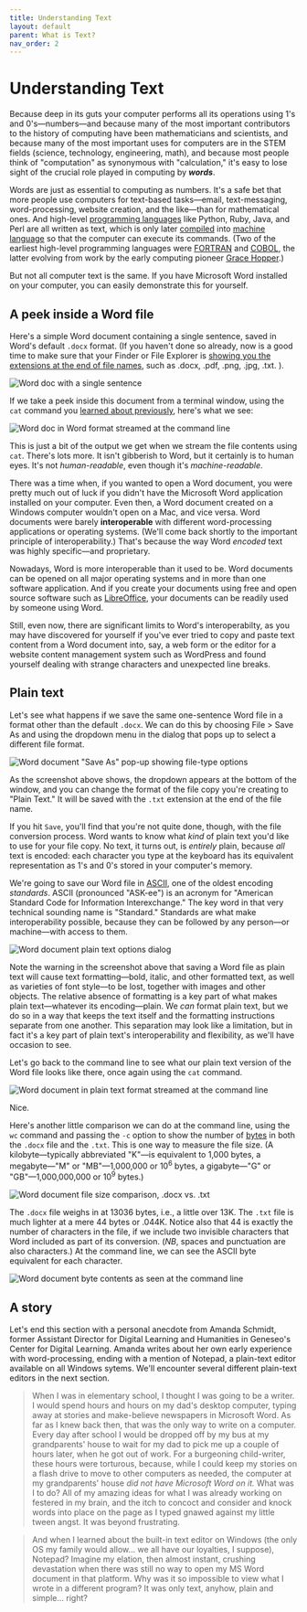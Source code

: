 ```yaml
---
title: Understanding Text
layout: default
parent: What is Text?
nav_order: 2
---
```

# Understanding Text

Because deep in its guts your computer performs all its operations using 1's and 0's&mdash;numbers&mdash;and because many of the most important contributors to the history of computing have been mathematicians and scientists, and because many of the most important uses for computers are in the STEM fields (science, technology, engineering, math), and because most people think of "computation" as synonymous with "calculation," it's easy to lose sight of the crucial role played in computing by ***words***.

Words are just as essential to computing as numbers. It's a safe bet that more people use computers for text-based tasks&mdash;email, text-messaging, word-processing, website creation, and the like&mdash;than for mathematical ones. And high-level [programming languages](https://www.computerhope.com/jargon/h/highll.htm) like Python, Ruby, Java, and Perl are all written as text, which is only later [compiled](https://www.computerhope.com/jargon/c/compile.htm) into [machine language](https://www.computerhope.com/jargon/m/machlang.htm) so that the computer can execute its commands. (Two of the earliest high-level programming languages were [FORTRAN](https://www.computerhope.com/jargon/f/fortran.htm) and [COBOL](https://www.computerhope.com/jargon/c/cobol.htm), the latter evolving from work by the early computing pioneer [Grace Hopper](https://en.wikipedia.org/wiki/Grace_Hopper).)
  
But not all computer text is the same. If you have Microsoft Word installed on your computer, you can easily demonstrate this for yourself.

## A peek inside a Word file

Here's a simple Word document containing a single sentence, saved in Word's default `.docx` format. (If you haven't done so already, now is a good time to make sure that your Finder or File Explorer is [showing you the extensions at the end of file names](/mod-1/file-system), such as .docx, .pdf, .png, .jpg, .txt. ).

![Word doc with a single sentence](../assets/word-doc-one-sentence.png)

If we take a peek inside this document from a terminal window, using the `cat` command you [learned about previously](/mod-2/create-a-cheat-sheet#cat), here's what we see:

![Word doc in Word format streamed at the command line](../assets/word-doc-streamed.png)

This is just a bit of the output we get when we stream the file contents using `cat`. There's lots more. It isn't gibberish to Word, but it certainly is to human eyes. It's not *human-readable*, even though it's *machine-readable*.

There was a time when, if you wanted to open a Word document, you were pretty much out of luck if you didn't have the Microsoft Word application installed on your computer. Even then, a Word document created on a Windows computer wouldn't open on a Mac, and vice versa. Word documents were barely **interoperable** with different word-processing applications or operating systems. (We'll come back shortly to the important principle of interoperability.) That's because the way Word *encoded* text was highly specific&mdash;and proprietary.

Nowadays, Word is more interoperable than it used to be. Word documents can be opened on all major operating systems and in more than one software application. And if you create your documents using free and open source software such as [LibreOffice](https://www.libreoffice.org/), your documents can be readily used by someone using Word.

Still, even now, there are significant limits to Word's interoperabilty, as you may have discovered for yourself if you've ever tried to copy and paste text content from a Word document into, say, a web form or the editor for a website content management system such as WordPress and found yourself dealing with strange characters and unexpected line breaks.

## Plain text

Let's see what happens if we save the same one-sentence Word file in a format other than the default `.docx`. We can do this by choosing File > Save As and using the dropdown menu in the dialog that pops up to select a different file format.

![Word document "Save As" pop-up showing file-type options](../assets/word-doc-save-as.png)

As the screenshot above shows, the dropdown appears at the bottom of the window, and you can change the format of the file copy you're creating to "Plain Text." It will be saved with the `.txt` extension at the end of the file name.

If you hit `Save`, you'll find that you're not quite done, though, with the file conversion process. Word wants to know what *kind* of plain text you'd like to use for your file copy. No text, it turns out, is *entirely* plain, because *all* text is encoded: each character you type at the keyboard has its equivalent representation as 1's and 0's stored in your computer's memory.

We're going to save our Word file in [ASCII](https://www.computerhope.com/jargon/a/ascii.htm), one of the oldest encoding *standards*. ASCII (pronounced "ASK-ee") is an acronym for "American Standard Code for Information Interexchange." The key word in that very technical sounding name is "Standard." Standards are what make interoperability possible, because they can be followed by any person&mdash;or machine&mdash;with access to them.

![Word document plain text options dialog](../assets/word-doc-ascii.png)

Note the warning in the screenshot above that saving a Word file as plain text will cause text formatting&mdash;bold, italic, and other formatted text, as well as varieties of font style&mdash;to be lost, together with images and other objects. The relative absence of formatting is a key part of what makes plain text&mdash;whatever its encoding&mdash;plain. We *can* format plain text, but we do so in a way that keeps the text itself and the formatting instructions separate from one another. This separation may look like a limitation, but in fact it's a key part of plain text's interoperability and flexibility, as we'll have occasion to see.

Let's go back to the command line to see what our plain text version of the Word file looks like there, once again using the `cat` command.

![Word document in plain text format streamed at the command line](../assets/word-doc-as-text-streamed.png)

Nice.

Here's another little comparison we can do at the command line, using the `wc` command and passing the `-c` option to show the number of [bytes](https://www.computerhope.com/jargon/b/byte.htm) in both the `.docx` file and the `.txt`. This is one way to measure the file size. (A kilobyte&mdash;typically abbreviated "K"&mdash;is equivalent to 1,000 bytes, a megabyte&mdash;"M" or "MB"&mdash;1,000,000 or 10<sup>6</sup> bytes, a gigabyte&mdash;"G" or "GB"&mdash;1,000,000,000 or 10<sup>9</sup> bytes.)

![Word document file size comparison, .docx vs. .txt](../assets/byte-count.png)

The `.docx` file weighs in at 13036 bytes, i.e., a little over 13K. The `.txt` file is much lighter at a mere 44 bytes or .044K. Notice also that 44 is exactly the number of characters in the file, if we include two invisible characters that Word included as part of its conversion. (*NB*, spaces and punctuation are also characters.) At the command line, we can see the ASCII byte equivalent for each character.

![Word document byte contents as seen at the command line](../assets/xxd-b.png)

## A story

Let's end this section with a personal anecdote from Amanda Schmidt, former Assistant Director for Digital Learning and Humanities in Geneseo's Center for Digital Learning. Amanda writes about her own early experience with word-processing, ending with a mention of Notepad, a plain-text editor available on all Windows sytems. We'll encounter several different plain-text editors in the next section.

> When I was in elementary school, I thought I was going to be a writer. I would spend hours and hours on my dad's desktop computer, typing away at stories and make-believe newspapers in Microsoft Word. As far as I knew back then, that was the only way to write on a computer. Every day after school I would be dropped off by my bus at my grandparents' house to wait for my dad to pick me up a couple of hours later, when he got out of work. For a burgeoning child-writer, these hours were torturous, because, while I could keep my stories on a flash drive to move to other computers as needed, the computer at my grandparents' house *did not have Microsoft Word on it.* What was I to do? All of my amazing ideas for what I was already working on festered in my brain, and the itch to concoct and consider and knock words into place on the page as I typed gnawed against my little tween angst. It was beyond frustrating. 

> And when I learned about the built-in text editor on Windows (the only OS my family would allow... we all have our loyalties, I suppose), Notepad? Imagine my elation, then almost instant, crushing devastation when there was still no way to open my MS Word document in that platform. Why was it so impossible to view what I wrote in a different program? It was only text, anyhow, plain and simple... right?
